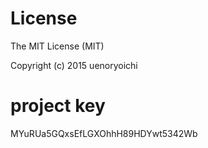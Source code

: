 # License

The MIT License (MIT)

Copyright (c) 2015 uenoryoichi

# project key

MYuRUa5GQxsEfLGXOhhH89HDYwt5342Wb
